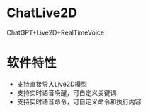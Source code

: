 # ChatLive2D
ChatGPT+Live2D+RealTimeVoice

# 软件特性
* 支持直接导入Live2D模型
* 支持实时语音唤醒，可自定义关键词
* 支持实时语音命令，可自定义命令和执行内容


